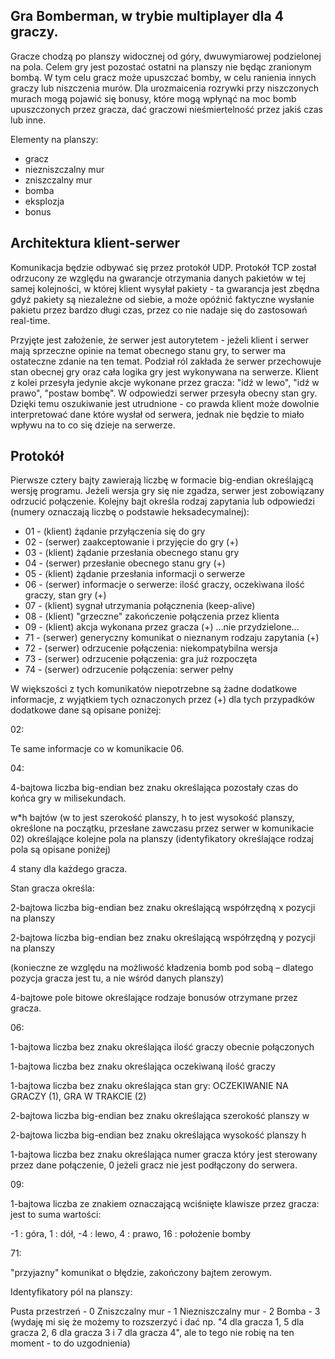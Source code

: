 Gra Bomberman, w trybie multiplayer dla 4 graczy.
----

Gracze chodzą po planszy widocznej od góry, dwuwymiarowej podzielonej na pola. Celem gry jest pozostać ostatni na planszy nie będąc zranionym bombą. W tym celu gracz może upuszczać bomby, w celu ranienia innych graczy lub niszczenia murów. Dla urozmaicenia rozrywki przy niszczonych murach mogą pojawić się bonusy, które mogą wpłynąć na moc bomb upuszczonych przez gracza, dać graczowi nieśmiertelność przez jakiś czas lub inne.

Elementy na planszy:

 - gracz
 - niezniszczalny mur
 - zniszczalny mur
 - bomba
 - eksplozja
 - bonus

Architektura klient-serwer
-----

Komunikacja będzie odbywać się przez protokół UDP. Protokół TCP został odrzucony ze względu na gwarancje otrzymania danych pakietów w tej samej kolejności, w której klient wysyłał pakiety - ta gwarancja jest zbędna gdyż pakiety są niezależne od siebie, a może opóźnić faktyczne wysłanie pakietu przez bardzo długi czas, przez co nie nadaje się do zastosowań real-time.

Przyjęte jest założenie, że serwer jest autorytetem - jeżeli klient i serwer mają sprzeczne opinie na temat obecnego stanu gry, to serwer ma ostateczne zdanie na ten temat. Podział ról zakłada że serwer przechowuje stan obecnej gry oraz cała logika gry jest wykonywana na serwerze. Klient z kolei przesyła jedynie akcje wykonane przez gracza: "idź w lewo", "idź w prawo", "postaw bombę". W odpowiedzi serwer przesyła obecny stan gry. Dzięki temu oszukiwanie jest utrudnione - co prawda klient może dowolnie interpretować dane które wysłał od serwera, jednak nie będzie to miało wpływu na to co się dzieje na serwerze.

Protokół
----

Pierwsze cztery bajty zawierają liczbę w formacie big-endian określającą wersję programu. Jeżeli wersja gry się nie zgadza, serwer jest zobowiązany odrzucić połączenie. Kolejny bajt określa rodzaj zapytania lub odpowiedzi (numery oznaczają liczbę o podstawie heksadecymalnej):

 - 01 - (klient) żądanie przyłączenia się do gry
 - 02 - (serwer) zaakceptowanie i przyjęcie do gry (+)
 - 03 - (klient) żądanie przesłania obecnego stanu gry
 - 04 - (serwer) przesłanie obecnego stanu gry (+)
 - 05 - (klient) żądanie przesłania informacji o serwerze
 - 06 - (serwer) informacje o serwerze: ilość graczy, oczekiwana ilość graczy, stan gry (+)
 - 07 - (klient) sygnał utrzymania połącznenia (keep-alive)
 - 08 - (klient) "grzeczne" zakończenie połączenia przez klienta
 - 09 - (klient) akcja wykonana przez gracza (+)
...nie przydzielone...
 - 71 - (serwer) generyczny komunikat o nieznanym rodzaju zapytania (+)
 - 72 - (serwer) odrzucenie połączenia: niekompatybilna wersja
 - 73 - (serwer) odrzucenie połączenia: gra już rozpoczęta
 - 74 - (serwer) odrzucenie połączenia: serwer pełny

W większości z tych komunikatów niepotrzebne są żadne dodatkowe informacje, z wyjątkiem tych oznaczonych przez (+) dla tych przypadków dodatkowe dane są opisane poniżej:

02:

Te same informacje co w komunikacie 06.

04: 

4-bajtowa liczba big-endian bez znaku określająca pozostały czas do końca gry w milisekundach.

w*h bajtów (w to jest szerokość planszy, h to jest wysokość planszy, określone na początku, przesłane zawczasu przez serwer w komunikacie 02) określające kolejne pola na planszy (identyfikatory określające rodzaj pola są opisane poniżej)

4 stany dla każdego gracza.

Stan gracza określa:

2-bajtowa liczba big-endian bez znaku określającą współrzędną x pozycji na planszy

2-bajtowa liczba big-endian bez znaku określającą współrzędną y pozycji na planszy

(konieczne ze względu na możliwość kładzenia bomb pod sobą – dlatego pozycja gracza jest tu, a nie wśród danych planszy)

4-bajtowe pole bitowe określające rodzaje bonusów otrzymane przez gracza. 

06:

1-bajtowa liczba bez znaku określająca ilość graczy obecnie połączonych

1-bajtowa liczba bez znaku określająca oczekiwaną ilość graczy

1-bajtowa liczba bez znaku określająca stan gry: OCZEKIWANIE NA GRACZY (1), GRA W TRAKCIE (2)

2-bajtowa liczba big-endian bez znaku określająca szerokość planszy w

2-bajtowa liczba big-endian bez znaku określająca wysokość planszy h

1-bajtowa liczba bez znaku określająca numer gracza który jest sterowany przez dane połączenie, 0 jeżeli gracz nie jest podłączony do serwera. 

09:

1-bajtowa liczba ze znakiem oznaczającą wciśnięte klawisze przez gracza: jest to suma wartości:

-1 : góra, 1 : dół, -4 : lewo, 4 : prawo, 16 : położenie bomby

71:

"przyjazny" komunikat o błędzie, zakończony bajtem zerowym.

Identyfikatory pól na planszy:

Pusta przestrzeń - 0
Zniszczalny mur - 1
Niezniszczalny mur - 2
Bomba - 3 (wydaję mi się że możemy to rozszerzyć i dać np. "4 dla gracza 1, 5 dla gracza 2, 6 dla gracza 3 i 7 dla gracza 4", ale to tego nie robię na ten moment - to do uzgodnienia)
